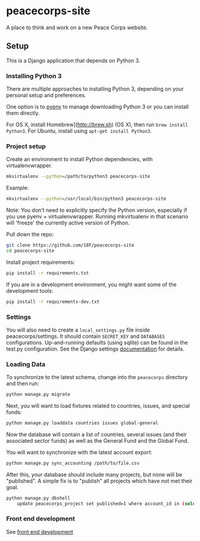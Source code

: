 peacecorps-site
===============

A place to think and work on a new Peace Corps website.

## Setup

This is a Django application that depends on Python 3.

### Installing Python 3
There are multiple approaches to installing Python 3, depending on your personal setup and preferences.

One option is to [pyenv](https://github.com/yyuu/pyenv) to manage downloading Python 3 or you can install them directly.

For OS X, install Homebrew](http://brew.sh) (OS X), then run `brew install Python3`. For Ubuntu, install using `apt-get install Python3`.


### Project setup

Create an environment to install Python dependencies, with virtualenvwrapper.

```bash
mkvirtualenv --python=/path/to/python3 peacecorps-site
```

Example:
```bash
mkvirtualenv --python=/usr/local/bin/python3 peacecorps-site
```

Note: You don't need to explicitly specify the Python version, especially if
you use pyenv + virtualenvwrapper. Running mkvirtualenv in that scenario will
'freeze' the currently active version of Python.

Pull down the repo:

```bash
git clone https://github.com/18F/peacecorps-site
cd peacecorps-site
```

Install project requirements:

```bash
pip install -r requirements.txt
```

If you are in a development environment, you might want some of the development
tools:

```bash
pip install -r requirements-dev.txt
```

### Settings

You will also need to create a `local_settings.py` file inside
peacecorps/settings.  It should contain `SECRET_KEY` and `DATABASES`
configurations. Up-and-running defaults (using sqlite) can be found in the
test.py configuration.  See the Django settings
[documentation](https://docs.djangoproject.com/dev/ref/django-admin/) for
details. 

### Loading Data

To synchronize to the latest schema, change into the `peacecorps` directory
and then run:
```bash
python manage.py migrate
```

Next, you will want to load fixtures related to countries, issues, and special
funds:

```bash
python manage.py loaddata countries issues global-general
```

Now the database will contain a list of countries, several issues (and their
associated sector funds) as well as the General Fund and the Global Fund.

You will want to synchronize with the latest account export:

```bash
python manage.py sync_accounting /path/to/file.csv
```

After this, your database should include many projects, but none will be
"published". A simple fix is to "publish" all projects which have not met
their goal.

```bash
python manage.py dbshell
    update peacecorps_project set published=1 where account_id in (select id from peacecorps_account where goal > current);
```


### Front end development
See [front end development](/peacecorps/peacecorps/static/peacecorps/README.md) 
